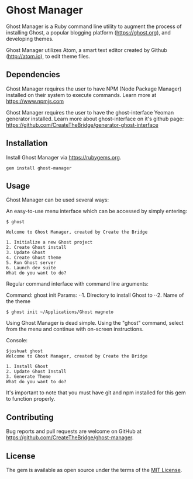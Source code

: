 # Ghost Manager

Ghost Manager is a Ruby command line utility to augment the process of installing Ghost, a popular blogging platform (https://ghost.org), and developing themes.

Ghost Manager utilizes Atom, a smart text editor created by Github (http://atom.io), to edit theme files.

## Dependencies

Ghost Manager requires the user to have NPM (Node Package Manager) installed on their system to execute commands. Learn more at https://www.npmjs.com

Ghost Manager requires the user to have the ghost-interface Yeoman generator installed.  Learn more about ghost-interface on it's github page: https://github.com/CreateTheBridge/generator-ghost-interface

## Installation

Install Ghost Manager via https://rubygems.org.
```
gem install ghost-manager
```

## Usage

Ghost Manager can be used several ways:

An easy-to-use menu interface which can be accessed by simply entering:
```
$ ghost

Welcome to Ghost Manager, created by Create the Bridge

1. Initialize a new Ghost project
2. Create Ghost install
3. Update Ghost
4. Create Ghost theme
5. Run Ghost server
6. Launch dev suite
What do you want to do?

```

Regular command interface with command line arguments:

Command: ghost init
Params:
⋅⋅1. Directory to install Ghost to
⋅⋅2. Name of the theme

```
$ ghost init ~/Applications/Ghost magneto
```



Using Ghost Manager is dead simple. Using the "ghost" command, select from the menu and continue with on-screen instructions.

Console:
```
$joshuat ghost
Welcome to Ghost Manager, created by Create the Bridge

1. Install Ghost
2. Update Ghost Install
3. Generate Theme
What do you want to do?
```

It's important to note that you must have git and npm installed for this gem to function properly.

## Contributing

Bug reports and pull requests are welcome on GitHub at https://github.com/CreateTheBridge/ghost-manager.


## License

The gem is available as open source under the terms of the [MIT License](http://opensource.org/licenses/MIT).

